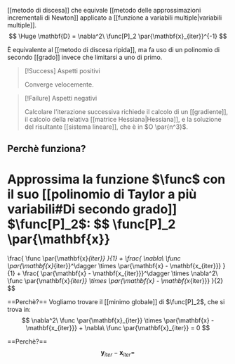 [[metodo di discesa]] che equivale [[metodo delle approssimazioni incrementali di Newton]] applicato a [[funzione a variabili multiple|variabili multiple]].
$$
\Huge
\mathbf{D} = \nabla^2\ \func[P]_2 \par{\mathbf{x}_{iter}}^{-1}
$$

È equivalente al [[metodo di discesa ripida]], ma fa uso di un polinomio di secondo [[grado]] invece che limitarsi a uno di primo.

> [!Success] Aspetti positivi
> 
> Converge velocemente.

> [!Failure] Aspetti negativi
>
> Calcolare l'iterazione successiva richiede il calcolo di un [[gradiente]], il calcolo della relativa [[matrice Hessiana|Hessiana]], e la soluzione del risultante [[sistema lineare]], che è in $O \par{n^3}$.

## Perchè funziona?

Approssima la funzione $\func$ con il suo [[polinomio di Taylor a più variabili#Di secondo grado]] $\func[P]_2$:
$$
\func[P]_2 \par{\mathbf{x}}
=
\frac{ \func \par{\mathbf{x}_{iter}} }{1}
+
\frac{ \nabla\ \func \par{\mathbf{x}_{iter}}^\dagger \times \par{\mathbf{x} - \mathbf{x_{iter}}} }{1}
+
\frac{ \par{\mathbf{x} - \mathbf{x_{iter}}}^\dagger \times \nabla^2\ \func \par{\mathbf{x}_{iter}} \times \par{\mathbf{x} - \mathbf{x_{iter}}} }{2}
$$

==Perchè?== Vogliamo trovare il [[minimo globale]] di $\func[P]_2$, che si trova in:
$$
\nabla^2\ \func \par{\mathbf{x}_{iter}} \times \par{\mathbf{x} - \mathbf{x_{iter}}} + \nabla\ \func \par{\mathbf{x}_{iter}} = 0
$$

==Perchè?==
$$
\mathbf{y}_{iter} - \mathbf{x}_{iter} = 
$$